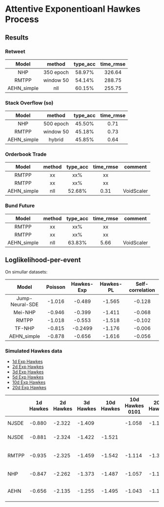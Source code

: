 # Attentive Exponentioanl Hawkes Process


## Results

### Retweet
| Model | method | type_acc | time_rmse |
| :----:| :-----: | :------: | :-------: |
|  NHP | 350 epoch  | 58.97%   | 326.64   |
|  RMTPP | window 50  | 54.14%   | 288.75 |
| AEHN_simple |	nll|  60.15% | 255.75 |


### Stack Overflow (so)
| Model | method | type_acc | time_rmse |
| :----:| :-----: | :------: | :-------: |
|  NHP | 500 epoch  | 45.50%   | 0.71   |
|  RMTPP | window 50  | 45.18%   | 0.73   |
| AEHN_simple |   hybrid  | 45.85%   |   0.64    |

### Orderbook Trade 
| Model | method | type_acc | time_rmse | comment|
| :----:| :-----: | :------: | :-------: | :-------: |
|  RMTPP | xx  | xx%   | xx   | |
|  RMTPP | xx  | xx%   | xx   | |
| AEHN_simple |   nll  | 52.68%   |   0.31   | VoidScaler|

### Bund Future 
| Model | method | type_acc | time_rmse | comment|
| :----:| :-----: | :------: | :-------: | :-------: |
|  RMTPP | xx  | xx%   | xx   | |
|  RMTPP | xx  | xx%   | xx   | |
| AEHN_simple |   nll  | 63.83%   |   5.66   | VoidScaler|


## Loglikelihood-per-event
On simullar datasets:

| Model | Poisson | Hawkes-Exp | Hawkes-PL | Self-correlation |
| :--------: | :----------: | :--------: | :----------: | :--------: |
| Jump-Neural-SDE | -1.016 | -0.489 | -1.565 | -0.128 |
| Mei-NHP | -0.946 | -0.399 | -1.411 | -0.068|
| RMTPP | -1.018 | -0.553 | -1.518 | -0.102 |
| TF-NHP | -0.815 | -0.2499 | -1.176 | -0.006|
| AEHN_simple | -0.878 | -0.656 | -1.616 | -0.056 |


### Simulated Hawkes data

- [1d Exp Hawkes](https://pan.baidu.com/s/1IyummK-4ZbCsXjAPAQw6Ig)
- [2d Exp Hawkes](https://pan.baidu.com/s/1x75plmF_DYogY3IvN_gImQ)
- [3d Exp Hawkes](https://pan.baidu.com/s/1PgmZEY5ICFYXMpUKXj-k3Q)
- [5d Exp Hawkes](https://pan.baidu.com/s/1HX513dGqkk6EnrtaQSZdcQ)
- [10d Exp Hawkes](https://pan.baidu.com/s/1YAGBwecVOkR_GC0mJ6NY3g)
- [20d Exp Hawkes](https://pan.baidu.com/s/1yPN9cVr23yCxbvE2XSanww)




|  |1d Hawkes |2d Hawkes  |  3d Hawkes |10d Hawkes| 10d Hawkes 0101 |20d Hawkes| comment |
|--|--|--|--|--|--|--|--|
| NJSDE| -0.880 | -2.322 |  -1.409 |   | -1.058 | -1.168| epoch 500  |
| NJSDE|  -0.881|-2.324    |  -1.422 | -1.521 |  | | epoch 200  |
| RMTPP| -0.935 | -2.325  | -1.459 | -1.542 |   -1.114 | -1.388 | 500 epoch, 窗口50  |
| NHP |   -0.847|  -2.262  |  -1.373    | -1.487  | -1.057 | -1.180 | 500 epoch |
| AEHN | -0.656 |  -2.135   | -1.255 | -1.495 | -1.043 | -1.157 | 1000 epoch, step=10 |

